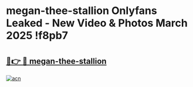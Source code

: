 # megan-thee-stallion Onlyfans Leaked - New Video & Photos March 2025 !f8pb7

# <h2><a href="https://ykt99u.iuczelnia.edu.pl?title=megan-thee-stallion&ref=f8pb7">🔗👉 🔴 megan-thee-stallion</a></h2>

[![acn](https://github.com/user-attachments/assets/0f9c940e-d8b0-45ae-aac7-cd30a18b3e1c)](https://ykt99u.iuczelnia.edu.pl?title=megan-thee-stallion&ref=f8pb7)

